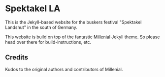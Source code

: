 # Spektakel LA

This is the Jekyll-based website for the buskers festival "Spektakel Landshut" in the south of Germany.

This website is build on top of the fantastic [Millenial](https://github.com/lenpaul/Millennial) Jekyll theme. So please head over there for build-instructions, etc.


## Credits
Kudos to the original authors and contributors of Millenial.

